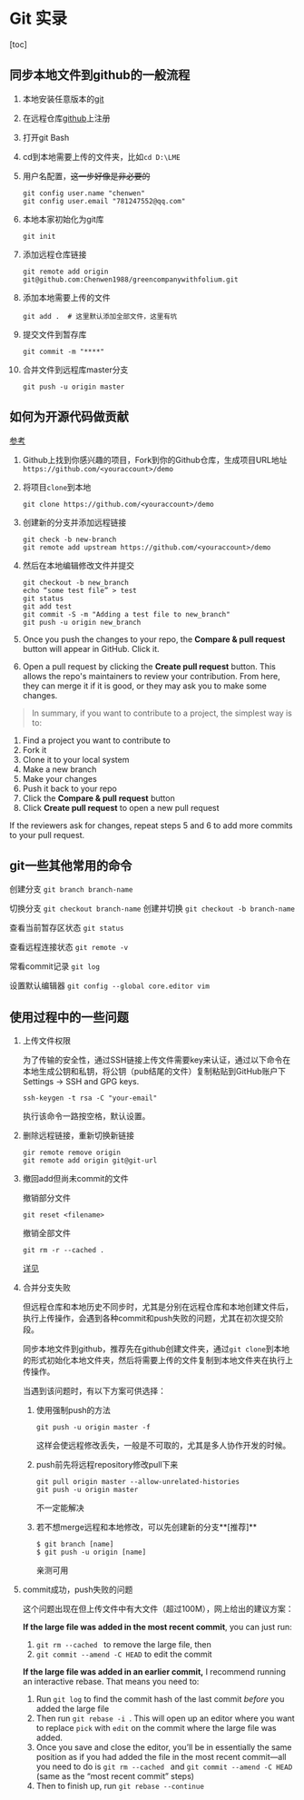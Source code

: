# Git 实录

[toc]



## 同步本地文件到github的一般流程

1. 本地安装任意版本的[git](https://git-scm.com/)

2. 在远程仓库[github](https://github.com/)上注册

3. 打开git Bash

4. cd到本地需要上传的文件夹，比如`cd D:\LME`

5. 用户名配置，~~这一步好像是非必要的~~

   ```
   git config user.name "chenwen"
   git config user.email "781247552@qq.com"
   ```

6. 本地本家初始化为git库

   ```git
   git init
   ```

7. 添加远程仓库链接

   ```git
   git remote add origin git@github.com:Chenwen1988/greencompanywithfolium.git
   ```

8. 添加本地需要上传的文件

   ```git
   git add .  # 这里默认添加全部文件，这里有坑
   ```

9. 提交文件到暂存库

   ```git
   git commit -m "****"
   ```

10. 合并文件到远程库master分支

    ```git
    git push -u origin master
    ```



## 如何为开源代码做贡献

 [参考](https://opensource.com/article/19/7/create-pull-request-github)

1. Github上找到你感兴趣的项目，Fork到你的Github仓库，生成项目URL地址`https://github.com/<youraccount>/demo `

2. 将项目`clone`到本地

   ```git
   git clone https://github.com/<youraccount>/demo
   ```

3. 创建新的分支并添加远程链接

   ```git
   git check -b new-branch
   git remote add upstream https://github.com/<youraccount>/demo
   ```

4. 然后在本地编辑修改文件并提交

   ```git
   git checkout -b new_branch
   echo “some test file” > test
   git status
   git add test
   git commit -S -m "Adding a test file to new_branch"
   git push -u origin new_branch
   ```

5. Once you push the changes to your repo, the **Compare & pull request** button will appear in GitHub. Click it.

6. Open a pull request by clicking the **Create pull request** button. This allows the repo's maintainers to review your contribution. From here, they can merge it if it is good, or they may ask you to make some changes. 



> In summary, if you want to contribute to a project, the simplest way is to:

1. Find a project you want to contribute to
2. Fork it
3. Clone it to your local system
4. Make a new branch
5. Make your changes
6. Push it back to your repo
7. Click the **Compare & pull request** button
8. Click **Create pull request** to open a new pull request

If the reviewers ask for changes, repeat steps 5 and 6 to add more commits to your pull request.



## git一些其他常用的命令

创建分支 `git branch branch-name`

切换分支 `git checkout branch-name`  创建并切换 `git checkout -b branch-name`

查看当前暂存区状态 `git status`

查看远程连接状态 `git remote -v`

常看commit记录 `git log`

设置默认编辑器 ` git config --global core.editor vim `



## 使用过程中的一些问题

1. 上传文件权限

   为了传输的安全性，通过SSH链接上传文件需要key来认证，通过以下命令在本地生成公钥和私钥，将公钥（pub结尾的文件）复制粘贴到GitHub账户下Settings -> SSH and GPG keys.

   ```git
   ssh-keygen -t rsa -C "your-email"
   ```

   执行该命令一路按空格，默认设置。

2. 删除远程链接，重新切换新链接

   ```git
   gir remote remove origin
   git remote add origin git@git-url
   ```

3. 撤回add但尚未commit的文件

   撤销部分文件

   ```git
   git reset <filename>
   ```

   撤销全部文件

   ```git
   git rm -r --cached .
   ```

   [详见](https://stackoverflow.com/questions/348170/how-do-i-undo-git-add-before-commit)

4. 合并分支失败

   但远程仓库和本地历史不同步时，尤其是分别在远程仓库和本地创建文件后，执行上传操作，会遇到各种commit和push失败的问题，尤其在初次提交阶段。

   同步本地文件到github，推荐先在github创建文件夹，通过`git clone`到本地的形式初始化本地文件夹，然后将需要上传的文件复制到本地文件夹在执行上传操作。

   当遇到该问题时，有以下方案可供选择：

   1. 使用强制push的方法

      ```git
      git push -u origin master -f
      ```

      这样会使远程修改丢失，一般是不可取的，尤其是多人协作开发的时候。

   2. push前先将远程repository修改pull下来

      ```git
      git pull origin master --allow-unrelated-histories
      git push -u origin master
      ```

      不一定能解决

   3. 若不想merge远程和本地修改，可以先创建新的分支**[推荐]**

      ```git
      $ git branch [name]
      $ git push -u origin [name]
      ```

      亲测可用

5. commit成功，push失败的问题

   这个问题出现在但上传文件中有大文件（超过100M），网上给出的建议方案：

   **If the large file was added in the most recent commit**, you can just run:

   1. `git rm --cached ` to remove the large file, then
   2. `git commit --amend -C HEAD` to edit the commit

   **If the large file was added in an earlier commit,** I recommend running an interactive rebase. That means you need to:

   1. Run `git log` to find the commit hash of the last commit *before* you added the large file
   2. Then run `git rebase -i `. This will open up an editor where you want to replace `pick` with `edit` on the commit where the large file was added.
   3. Once you save and close the editor, you’ll be in essentially the same position as if you had added the file in the most recent commit—all you need to do is `git rm --cached ` and `git commit --amend -C HEAD` (same as the “most recent commit” steps)
   4. Then to finish up, run `git rebase --continue`

   
    